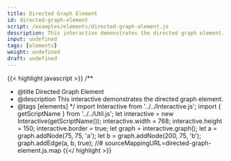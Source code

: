 ```yaml
---
title: Directed Graph Element
id: directed-graph-element
script: /examples/elements/directed-graph-element.js
description: This interactive demonstrates the directed graph element.
input: undefined
tags: [elements]
weight: undefined
draft: undefined
---
```


{{< highlight javascript >}}
/**
* @title Directed Graph Element
* @description This interactive demonstrates the directed graph element.
* @tags [elements]
*/
import Interactive from '../../Interactive.js';
import { getScriptName } from '../../Util.js';
let interactive = new Interactive(getScriptName());
interactive.width = 768;
interactive.height = 150;
interactive.border = true;
let graph = interactive.graph();
let a = graph.addNode(75, 75, 'a');
let b = graph.addNode(200, 75, 'b');
graph.addEdge(a, b, true);
//# sourceMappingURL=directed-graph-element.js.map
{{</ highlight >}}


